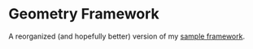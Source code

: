 # Geometry Framework

A reorganized (and hopefully better) version of my
[sample framework](https://github.com/salvipeter/sample-framework).
